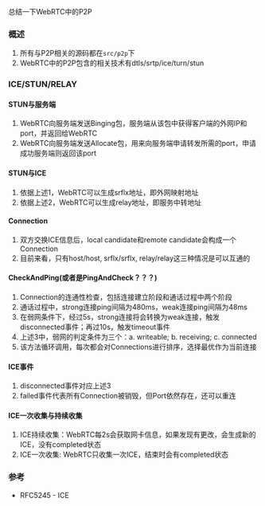 总结一下WebRTC中的P2P

### 概述
1. 所有与P2P相关的源码都在`src/p2p`下
2. WebRTC中的P2P包含的相关技术有dtls/srtp/ice/turn/stun

### ICE/STUN/RELAY
#### STUN与服务端
1. WebRTC向服务端发送Binging包，服务端从该包中获得客户端的外网IP和port，并返回给WebRTC
2. WebRTC向服务端发送Allocate包，用来向服务端申请转发所需的port，申请成功服务端则返回该port
#### STUN与ICE
1. 依据上述1，WebRTC可以生成srflx地址，即外网映射地址
2. 依据上述2，WebRTC可以生成relay地址，即服务中转地址
#### Connection
1. 双方交换ICE信息后，local candidate和remote candidate会构成一个Connection
2. 目前来看，只有host/host, srflx/srflx, relay/relay这三种情况是可以互通的
#### CheckAndPing(或者是PingAndCheck？？？)
1. Connection的连通性检查，包括连接建立阶段和通话过程中两个阶段
2. 通话过程中，strong连接ping间隔为480ms，weak连接ping间隔为48ms
3. 在弱网条件下，经过5s，strong连接将会转换为weak连接，触发disconnected事件；再过10s，触发timeout事件
4. 上述3中，弱网的判定条件为三个：a. writeable; b. receiving; c. connected
5. 该方法循环调用，每次都会对Connections进行排序，选择最优作为当前连接
#### ICE事件
1. disconnected事件对应上述3
2. failed事件代表所有Connection被销毁，但Port依然存在，还可以重连
#### ICE一次收集与持续收集
1. ICE持续收集：WebRTC每2s会获取网卡信息，如果发现有更改，会生成新的ICE，没有completed状态
2. ICE一次收集: WebRTC只收集一次ICE，结束时会有completed状态

### 参考
- RFC5245 - ICE
